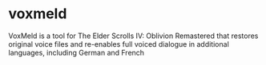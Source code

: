 # voxmeld
VoxMeld is a tool for The Elder Scrolls IV: Oblivion Remastered that restores original voice files and re-enables full voiced dialogue in additional languages, including German and French
